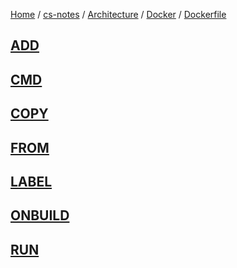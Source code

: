 [Home](https://mengxianbin.github.io) /
[cs-notes](https://mengxianbin.github.io/cs-notes/site) /
[Architecture](https://mengxianbin.github.io/cs-notes/site/Architecture) /
[Docker](https://mengxianbin.github.io/cs-notes/site/Architecture/Docker) /
[Dockerfile](https://mengxianbin.github.io/cs-notes/site/Architecture/Docker/Dockerfile)

## [ADD](https://mengxianbin.github.io/cs-notes/site/Architecture/Docker/Dockerfile/ADD)

## [CMD](https://mengxianbin.github.io/cs-notes/site/Architecture/Docker/Dockerfile/CMD)

## [COPY](https://mengxianbin.github.io/cs-notes/site/Architecture/Docker/Dockerfile/COPY)

## [FROM](https://mengxianbin.github.io/cs-notes/site/Architecture/Docker/Dockerfile/FROM)

## [LABEL](https://mengxianbin.github.io/cs-notes/site/Architecture/Docker/Dockerfile/LABEL)

## [ONBUILD](https://mengxianbin.github.io/cs-notes/site/Architecture/Docker/Dockerfile/ONBUILD)

## [RUN](https://mengxianbin.github.io/cs-notes/site/Architecture/Docker/Dockerfile/RUN)
